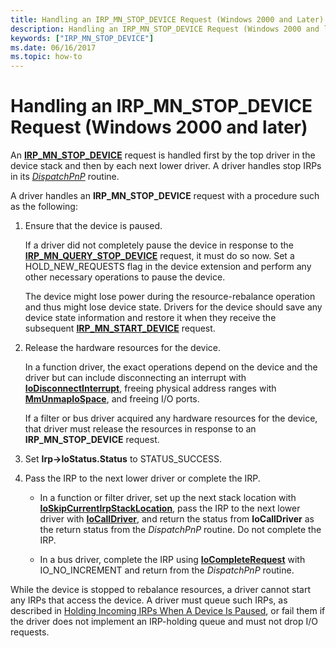 ```yaml
---
title: Handling an IRP_MN_STOP_DEVICE Request (Windows 2000 and Later)
description: Handling an IRP_MN_STOP_DEVICE Request (Windows 2000 and later)
keywords: ["IRP_MN_STOP_DEVICE"]
ms.date: 06/16/2017
ms.topic: how-to
---
```


# Handling an IRP\_MN\_STOP\_DEVICE Request (Windows 2000 and later)





An [**IRP\_MN\_STOP\_DEVICE**](./irp-mn-stop-device.md) request is handled first by the top driver in the device stack and then by each next lower driver. A driver handles stop IRPs in its [*DispatchPnP*](/windows-hardware/drivers/ddi/wdm/nc-wdm-driver_dispatch) routine.

A driver handles an **IRP\_MN\_STOP\_DEVICE** request with a procedure such as the following:

1.  Ensure that the device is paused.

    If a driver did not completely pause the device in response to the [**IRP\_MN\_QUERY\_STOP\_DEVICE**](./irp-mn-query-stop-device.md) request, it must do so now. Set a HOLD\_NEW\_REQUESTS flag in the device extension and perform any other necessary operations to pause the device.

    The device might lose power during the resource-rebalance operation and thus might lose device state. Drivers for the device should save any device state information and restore it when they receive the subsequent [**IRP\_MN\_START\_DEVICE**](./irp-mn-start-device.md) request.

2.  Release the hardware resources for the device.

    In a function driver, the exact operations depend on the device and the driver but can include disconnecting an interrupt with [**IoDisconnectInterrupt**](/windows-hardware/drivers/ddi/wdm/nf-wdm-iodisconnectinterrupt), freeing physical address ranges with [**MmUnmapIoSpace**](/windows-hardware/drivers/ddi/wdm/nf-wdm-mmunmapiospace), and freeing I/O ports.

    If a filter or bus driver acquired any hardware resources for the device, that driver must release the resources in response to an **IRP\_MN\_STOP\_DEVICE** request.

3.  Set **Irp-&gt;IoStatus.Status** to STATUS\_SUCCESS.

4.  Pass the IRP to the next lower driver or complete the IRP.

    -   In a function or filter driver, set up the next stack location with [**IoSkipCurrentIrpStackLocation**](/windows-hardware/drivers/ddi/wdm/nf-wdm-ioskipcurrentirpstacklocation), pass the IRP to the next lower driver with [**IoCallDriver**](/windows-hardware/drivers/ddi/wdm/nf-wdm-iocalldriver), and return the status from **IoCallDriver** as the return status from the *DispatchPnP* routine. Do not complete the IRP.

    -   In a bus driver, complete the IRP using [**IoCompleteRequest**](/windows-hardware/drivers/ddi/wdm/nf-wdm-iocompleterequest) with IO\_NO\_INCREMENT and return from the *DispatchPnP* routine.

While the device is stopped to rebalance resources, a driver cannot start any IRPs that access the device. A driver must queue such IRPs, as described in [Holding Incoming IRPs When A Device Is Paused](holding-incoming-irps-when-a-device-is-paused.md), or fail them if the driver does not implement an IRP-holding queue and must not drop I/O requests.

 

